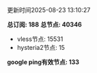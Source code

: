 更新时间2025-08-23 13:10:27

**总订阅: 188**
**总节点: 40346**
- vless节点: 15531
- hysteria2节点: 15

**google ping有效节点: 133**
